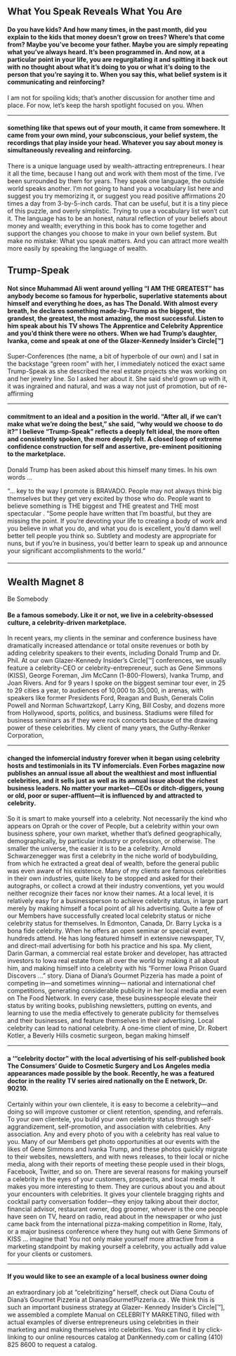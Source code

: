 ## What You Speak Reveals What You Are

#### Do you have kids? And how many times, in the past month, did you explain to the kids that money doesn’t grow on trees? Where’s that come from? Maybe you’ve become your father. Maybe you are simply repeating what you’ve always heard. It’s been programmed in. And now, at a particular point in your life, you are regurgitating it and spitting it back out with no thought about what it’s doing to you or what it’s doing to the person that you’re saying it to. When you say this, what belief system is it communicating and reinforcing?
 I am not for spoiling kids; that’s another discussion for another time and place. For now, let’s keep the harsh spotlight focused on you. When

-----

#### something like that spews out of your mouth, it came from somewhere. It came from your own mind, your subconscious, your belief system, the recordings that play inside your head. Whatever you say about money is simultaneously revealing and reinforcing.
 There is a unique language used by wealth-attracting entrepreneurs. I hear it all the time, because I hang out and work with them most of the time. I’ve been surrounded by them for years. They speak one language, the outside world speaks another. I’m not going to hand you a vocabulary list here and suggest you try memorizing it, or suggest you read positive affirmations 20 times a day from 3-by-5-inch cards. That can be useful, but it is a tiny piece of this puzzle, and overly simplistic. Trying to use a vocabulary list won’t cut it. The language has to be an honest, natural reflection of your beliefs about money and wealth; everything in this book has to come together and support the changes you choose to make in your own belief system.
 But make no mistake: What you speak matters. And you can attract more wealth more easily by speaking the language of wealth.

## Trump-Speak

#### Not since Muhammad Ali went around yelling “I AM THE GREATEST” has anybody become so famous for hyperbolic, superlative statements about himself and everything he does, as has The Donald. With almost every breath, he declares something made-by-Trump as the biggest, the grandest, the greatest, the most amazing, the most successful. Listen to him speak about his TV shows The Apprentice and Celebrity Apprentice and you’d think there were no others. When we had Trump’s daughter, Ivanka, come and speak at one of the Glazer-Kennedy Insider’s Circle[™]
 Super-Conferences (the name, a bit of hyperbole of our own) and I sat in the backstage “green room” with her, I immediately noticed the exact same Trump-Speak as she described the real estate projects she was working on and her jewelry line. So I asked her about it. She said she’d grown up with it, it was ingrained and natural, and was a way not just of promotion, but of re-affirming

-----

#### commitment to an ideal and a position in the world. “After all, if we can’t make what we’re doing the best,” she said, “why would we choose to do it?” I believe “Trump-Speak” reflects a deeply felt ideal, the more often and consistently spoken, the more deeply felt. A closed loop of extreme confidence construction for self and assertive, pre-eminent positioning to the marketplace.

 Donald Trump has been asked about this himself many times. In his own words ...

 “... key to the way I promote is BRAVADO. People may not always think big themselves but they get very excited by those who do. People want to believe something is THE biggest and THE greatest and THE most spectacular . “Some people have written that I’m boastful, but they are missing the point. If you’re devoting your life to creating a body of work and you believe in what you do, and what you do is excellent, you’d damn well better tell people you think so. Subtlety and modesty are appropriate for nuns, but if you’re in business, you’d better learn to speak up and announce your significant accomplishments to the world.”

####

-----

## Wealth Magnet 8

 Be Somebody

#### Be a famous somebody. Like it or not, we live in a celebrity-obsessed culture, a celebrity-driven marketplace.
 In recent years, my clients in the seminar and conference business have dramatically increased attendance or total onsite revenues or both by adding celebrity speakers to their events, including Donald Trump and Dr. Phil. At our own Glazer-Kennedy Insider’s Circle[™] conferences, we usually feature a celebrity-CEO or celebrity-entrepreneur, such as Gene Simmons (KISS), George Foreman, Jim McCann (1-800-Flowers), Ivanka Trump, and Joan Rivers. And for 9 years I spoke on the biggest seminar tour ever, in 25 to 29 cities a year, to audiences of 10,000 to 35,000, in arenas, with speakers like former Presidents Ford, Reagan and Bush, Generals Colin Powell and Norman Schwartzkopf, Larry King, Bill Cosby, and dozens more from Hollywood, sports, politics, and business. Stadiums were filled for business seminars as if they were rock concerts because of the drawing power of these celebrities. My client of many years, the Guthy-Renker Corporation,

-----

#### changed the infomercial industry forever when it began using celebrity hosts and testimonials in its TV infomercials. Even Forbes magazine now publishes an annual issue all about the wealthiest and most influential celebrities, and it sells just as well as its annual issue about the richest business leaders. No matter your market—CEOs or ditch-diggers, young or old, poor or super-affluent—it is influenced by and attracted to celebrity.
 So it is smart to make yourself into a celebrity. Not necessarily the kind who appears on Oprah or the cover of People, but a celebrity within your own business sphere, your own market, whether that’s defined geographically, demographically, by particular industry or profession, or otherwise. The smaller the universe, the easier it is to be a celebrity. Arnold Schwarzenegger was first a celebrity in the niche world of bodybuilding, from which he extracted a great deal of wealth, before the general public was even aware of his existence. Many of my clients are famous celebrities in their own industries, quite likely to be stopped and asked for their autographs, or collect a crowd at their industry conventions, yet you would neither recognize their faces nor know their names.
 At a local level, it is relatively easy for a businessperson to achieve celebrity status, in large part merely by making himself a focal point of all his advertising. Quite a few of our Members have successfully created local celebrity status or niche celebrity status for themselves. In Edmonton, Canada, Dr. Barry Lycka is a bona fide celebrity. When he offers an open seminar or special event, hundreds attend. He has long featured himself in extensive newspaper, TV, and direct-mail advertising for both his practice and his spa. My client, Darin Garman, a commercial real estate broker and developer, has attracted investors to Iowa real estate from all over the world by making it all about him, and making himself into a celebrity with his “Former Iowa Prison Guard Discovers ...” story. Diana of Diana’s Gourmet Pizzeria has made a point of competing in—and sometimes winning— national and international chef competitions, generating considerable publicity in her local media and even on The Food Network. In every case, these businesspeople elevate their status by writing books, publishing newsletters, putting on events, and learning to use the media effectively to generate publicity for themselves and their businesses, and feature themselves in their advertising.
 Local celebrity can lead to national celebrity. A one-time client of mine, Dr. Robert Kotler, a Beverly Hills cosmetic surgeon, began making himself

-----

#### a ‘“celebrity doctor” with the local advertising of his self-published book The Consumers’ Guide to Cosmetic Surgery and Los Angeles media appearances made possible by the book. Recently, he was a featured doctor in the reality TV series aired nationally on the E network, Dr. 90210.
 Certainly within your own clientele, it is easy to become a celebrity—and doing so will improve customer or client retention, spending, and referrals. To your own clientele, you build your own celebrity status through self- aggrandizement, self-promotion, and association with celebrities. Any association. Any and every photo of you with a celebrity has real value to you. Many of our Members get photo opportunities at our events with the likes of Gene Simmons and Ivanka Trump, and these photos quickly migrate to their websites, newsletters, and with news releases, to their local or niche media, along with their reports of meeting these people used in their blogs, Facebook, Twitter, and so on.
 There are several reasons for making yourself a celebrity in the eyes of your customers, prospects, and local media. It makes you more interesting to them. They are curious about you and about your encounters with celebrities. It gives your clientele bragging rights and cocktail party conversation fodder—they enjoy talking about their doctor, financial advisor, restaurant owner, dog groomer, whoever is the one people have seen on TV, heard on radio, read about in the newspaper or who just came back from the international pizza-making competition in Rome, Italy, or a major business conference where they hung out with Gene Simmons of KISS ... imagine that! You not only make yourself more attractive from a marketing standpoint by making yourself a celebrity, you actually add value for your clients or customers.

-----

#### If you would like to see an example of a local business owner doing
 an extraordinary job at “celebritizing” herself, check out Diana Coutu of Diana’s Gourmet Pizzeria at DianasGourmetPizzeria.ca .
 We think this is such an important business strategy at Glazer- Kennedy Insider’s Circle[™], we assembled a complete Manual on CELEBRITY MARKETING, filled with actual examples of diverse
 entrepreneurs using celebrities in their marketing and making themselves into celebrities. You can find it by click-linking to our online resources catalog at DanKennedy.com or calling (410) 825 8600 to request a catalog.